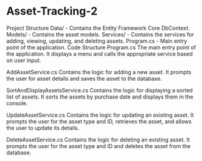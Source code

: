 # Asset-Tracking-2

Project Structure
Data/ - Contains the Entity Framework Core DbContext.
Models/ - Contains the asset models.
Services/ - Contains the services for adding, viewing, updating, and deleting assets.
Program.cs - Main entry point of the application.
Code Structure
Program.cs
The main entry point of the application. It displays a menu and calls the appropriate service based on user input.

AddAssetService.cs
Contains the logic for adding a new asset. It prompts the user for asset details and saves the asset to the database.

SortAndDisplayAssetsService.cs
Contains the logic for displaying a sorted list of assets. It sorts the assets by purchase date and displays them in the console.

UpdateAssetService.cs
Contains the logic for updating an existing asset. It prompts the user for the asset type and ID, retrieves the asset, and allows the user to update its details.

DeleteAssetService.cs
Contains the logic for deleting an existing asset. It prompts the user for the asset type and ID and deletes the asset from the database.
